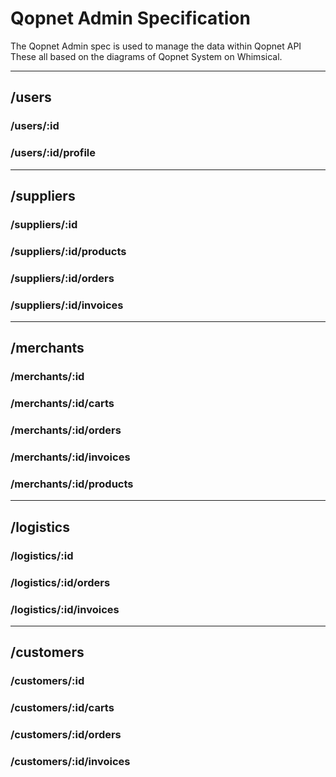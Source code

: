 # Qopnet Admin Specification

The Qopnet Admin spec is used to manage the data within Qopnet API
These all based on the diagrams of Qopnet System on Whimsical.

---

## /users

### /users/:id

### /users/:id/profile

---

## /suppliers

### /suppliers/:id

### /suppliers/:id/products

### /suppliers/:id/orders

### /suppliers/:id/invoices

---

## /merchants

### /merchants/:id

### /merchants/:id/carts

### /merchants/:id/orders

### /merchants/:id/invoices

### /merchants/:id/products

---

## /logistics

### /logistics/:id

### /logistics/:id/orders

### /logistics/:id/invoices

---

## /customers

### /customers/:id

### /customers/:id/carts

### /customers/:id/orders

### /customers/:id/invoices
